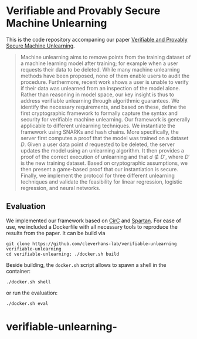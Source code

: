 # Verifiable and Provably Secure Machine Unlearning

This is the code repository accompaning our paper [Verifiable and Provably Secure Machine Unlearning](https://arxiv.org/abs/2210.09126).

> Machine unlearning aims to remove points from the training dataset of a machine learning model after training; for example when a user requests their data to be deleted. While many machine unlearning methods have been proposed, none of them enable users to audit the procedure. Furthermore, recent work shows a user is unable to verify if their data was unlearned from an inspection of the model alone. Rather than reasoning in model space, our key insight is thus to address verifiable unlearning through algorithmic guarantees. We identify the necessary requirements, and based on these, define the first cryptographic framework to formally capture the syntax and security for verifiable machine unlearning. Our framework is generally applicable to different unlearning techniques. We instantiate the framework using SNARKs and hash chains. More specifically, the server first computes a proof that the model was trained on a dataset $D$. Given a user data point $d$ requested to be deleted, the server updates the model using an unlearning algorithm. It then provides a proof of the correct execution of unlearning and that $d \notin D'$, where $D'$ is the new training dataset. Based on cryptographic assumptions, we then present a game-based proof that our instantiation is secure. Finally, we implement the protocol for three different unlearning techniques and validate the feasibility for linear regression, logistic regression, and neural networks.

## Evaluation

We implemented our framework based on [CirC](https://github.com/circify/circ/) and [Spartan](https://github.com/microsoft/Spartan). For ease of use, we included a Dockerfile with all necessary tools to reproduce the results from the paper. It can be build via

```
git clone https://github.com/cleverhans-lab/verifiable-unlearning verifiable-unlearning
cd verifiable-unlearning; ./docker.sh build
```

Beside building, the `docker.sh` script allows to spawn a shell in the container:

```
./docker.sh shell 
```

or run the evaluation:

```
./docker.sh eval 
```
# verifiable-unlearning-
